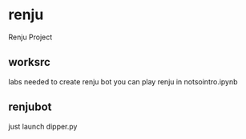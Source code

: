 # renju
Renju Project


## worksrc

labs needed to create renju bot
you can play renju in notsointro.ipynb

## renjubot

just launch dipper.py
